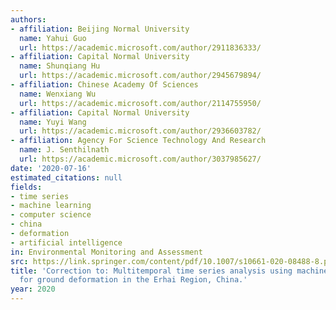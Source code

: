 ```yaml
---
authors:
- affiliation: Beijing Normal University
  name: Yahui Guo
  url: https://academic.microsoft.com/author/2911836333/
- affiliation: Capital Normal University
  name: Shunqiang Hu
  url: https://academic.microsoft.com/author/2945679894/
- affiliation: Chinese Academy Of Sciences
  name: Wenxiang Wu
  url: https://academic.microsoft.com/author/2114755950/
- affiliation: Capital Normal University
  name: Yuyi Wang
  url: https://academic.microsoft.com/author/2936603782/
- affiliation: Agency For Science Technology And Research
  name: J. Senthilnath
  url: https://academic.microsoft.com/author/3037985627/
date: '2020-07-16'
estimated_citations: null
fields:
- time series
- machine learning
- computer science
- china
- deformation
- artificial intelligence
in: Environmental Monitoring and Assessment
src: https://link.springer.com/content/pdf/10.1007/s10661-020-08488-8.pdf
title: 'Correction to: Multitemporal time series analysis using machine learning models
  for ground deformation in the Erhai Region, China.'
year: 2020
---
```

